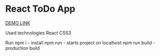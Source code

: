 # React ToDo App
[DEMO LINK](https://kvalenty.github.io/react_todo-app/)

Used technologies
React
CSS3

Run
npm i - install
npm run - starts project on localhost
npm run build - production build

